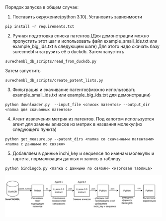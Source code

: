 Порядок запуска в общем случае:

1. Поставить окружение(python 3.10). Установить зависимости
```
pip install -r requirements.txt
```

2. Ручная подготовка списка патентов.(Для демонстрации можно пропустить этот шаг и использовать файл example_small_ids.txt или example_big_ids.txt в следующем шаге)
Для этого надо скачать базу surecmebl и загрузить её в duckdb. 
Затем запустить 
```
surechembl_db_scripts/read_from_duckdb.py
```
Затем запустить 
```
surechembl_db_scripts/create_patent_lists.py
```

3. Фильтрация и скачивание патентов(можно использовать example_small_ids.txt или example_big_ids.txt для демонстрации)
```
python downloader.py  --input_file <список патентов> --output_dir <папка для скачанных патентов>
```

4. Агент извлечения метрик из патентов. Под капотом используется агент для замены алиасов из метрик в названия молекул(из следующего пункта)
```
python get_measure.py --patent_dirs <папка со скачанными патентами>  <папка с данными по связям>
```

5. Добавляем в данные inchi_key и sequence по именам молекулы и таргета, нормализация данных и запись в таблицу
```
python bindingdb.py <папка с данными по связям> <итоговая таблица>
```

![img.png](img.png)